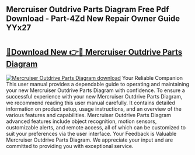 ## Mercruiser Outdrive Parts Diagram Free Pdf Download - Part-4Zd New Repair Owner Guide YYx27

# <h2><a href="http://dfrzq8f.blite.top/?on=Mercruiser+Outdrive+Parts+Diagram">🔗Download New 👉🔴 Mercruiser Outdrive Parts Diagram</a></h2>

[![Mercruiser Outdrive Parts Diagram download](https://i.imgur.com/lujVjoI.png)](http://dfrzq8f.blite.top/?on=Mercruiser+Outdrive+Parts+Diagram)
Your Reliable Companion This user manual provides a dependable guide to operating and maintaining your new Mercruiser Outdrive Parts Diagram with confidence. To ensure a successful experience with your new Mercruiser Outdrive Parts Diagram, we recommend reading this user manual carefully. It contains detailed information on product setup, usage instructions, and an overview of the various features and capabilities. Mercruiser Outdrive Parts Diagram advanced features include object recognition, motion sensors, customizable alerts, and remote access, all of which can be customized to suit your preferences via the user interface. Your Feedback is Valuable Mercruiser Outdrive Parts Diagram. We appreciate your input and are committed to providing you with exceptional service.
